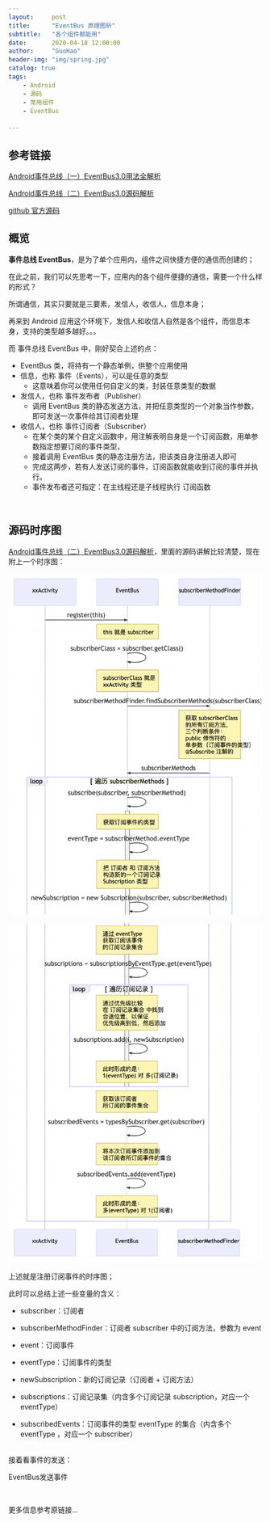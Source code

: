 ```yaml
---
layout:     post  
title:      "EventBus 原理图析"  
subtitle:   "各个组件都能用"  
date:       2020-04-18 12:00:00  
author:     "GuoHao"  
header-img: "img/spring.jpg"  
catalog: true  
tags:  
    - Android  
    - 源码  
    - 常用组件  
    - EventBus

---
```


## 参考链接

[Android事件总线（一）EventBus3.0用法全解析](http://liuwangshu.cn/application/eventbus/1-eventbus.html)

[Android事件总线（二）EventBus3.0源码解析](http://liuwangshu.cn/application/eventbus/2-eventbus-sourcecode.html)

[github 官方源码](https://github.com/greenrobot/EventBus)


## 概览

**事件总线 EventBus**，是为了单个应用内，组件之间快捷方便的通信而创建的；

在此之前，我们可以先思考一下，应用内的各个组件便捷的通信，需要一个什么样的形式？

所谓通信，其实只要就是三要素，发信人，收信人，信息本身；

再来到 Android 应用这个环境下，发信人和收信人自然是各个组件，而信息本身，支持的类型越多越好。。。

而 事件总线 EventBus 中，刚好契合上述的点：

- EventBus 类，将持有一个静态单例，供整个应用使用
- 信息，也称 事件（Events），可以是任意的类型
    - 这意味着你可以使用任何自定义的类，封装任意类型的数据
- 发信人，也称 事件发布者（Publisher）
    - 调用 EventBus 类的静态发送方法，并把任意类型的一个对象当作参数，即可发送一次事件给其订阅者处理
- 收信人，也称 事件订阅者（Subscriber）
    - 在某个类的某个自定义函数中，用注解表明自身是一个订阅函数，用单参数指定想要订阅的事件类型，
    - 接着调用 EventBus 类的静态注册方法，把该类自身注册进入即可
    - 完成这两步，若有人发送订阅的事件，订阅函数就能收到订阅的事件并执行。
    - 事件发布者还可指定：在主线程还是子线程执行 订阅函数

<br>

## 源码时序图

[Android事件总线（二）EventBus3.0源码解析](http://liuwangshu.cn/application/eventbus/2-eventbus-sourcecode.html)，里面的源码讲解比较清楚，现在附上一个时序图：

![](/img/EventBus1.png)

![](/img/EventBus2.png)

上述就是注册订阅事件的时序图；

此时可以总结上述一些变量的含义：

- subscriber：订阅者

- subscriberMethodFinder：订阅者 subscriber 中的订阅方法，参数为 event

- event：订阅事件

- eventType：订阅事件的类型

- newSubscription：新的订阅记录（订阅者 + 订阅方法）

- subscriptions：订阅记录集（内含多个订阅记录 subscription，对应一个 eventType）

- subscribedEvents：订阅事件的类型 eventType 的集合（内含多个 eventType ，对应一个 subscriber）

<br>
接着看事件的发送：

EventBus发送事件

<br>

更多信息参考原链接...
